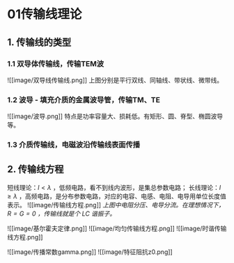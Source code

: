 # 01传输线理论

## 1. 传输线的类型
### 1.1 双导体传输线，传输TEM波
![[image/双导线传输线.png]]
上图分别是平行双线、同轴线、带状线、微带线。

### 1.2 波导 - 填充介质的金属波导管，传输TM、TE
![[image/波导.png]]
特点是功率容量大、损耗低。有矩形、圆、脊型、椭圆波导等。

### 1.3 介质传输线，电磁波沿传输线表面传播

## 2. 传输线方程

短线理论：$l<\lambda$ ，低频电路，看不到线内波形，是集总参数电路；
长线理论：$l \geq \lambda$ ，高频电路，是分布参数电路，对应的电容、电感、电阻、电导用单位长度值表示。
![[image/传输线方程.png]]
_上图中电阻分压、电导分流。在理想情况下，$R=G=0$ ，传输线就是个 LC 谐振子。_

![[image/基尔霍夫定律.png]]
![[image/均匀传输线方程.png]]
![[image/时谐传输线方程.png]]

![[image/传播常数gamma.png]]
![[image/特征阻抗z0.png]]


